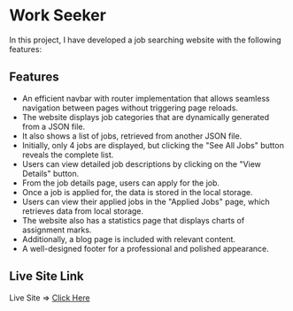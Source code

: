 
# Work Seeker

In this project, I have developed a job searching website with the following features:


## Features

- An efficient navbar with router implementation that allows seamless navigation between pages without triggering page reloads.
- The website displays job categories that are dynamically generated from a JSON file.
- It also shows a list of jobs, retrieved from another JSON file.
- Initially, only 4 jobs are displayed, but clicking the "See All Jobs" button reveals the complete list.
- Users can view detailed job descriptions by clicking on the "View Details" button.
- From the job details page, users can apply for the job.
- Once a job is applied for, the data is stored in the local storage.
- Users can view their applied jobs in the "Applied Jobs" page, which retrieves data from local storage.
- The website also has a statistics page that displays charts of assignment marks.
- Additionally, a blog page is included with relevant content.
- A well-designed footer for a professional and polished appearance.


## Live Site Link

Live Site => [Click Here](https://)

